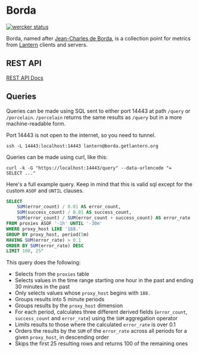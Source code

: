 # Borda

[![wercker status](https://app.wercker.com/status/d63b521240d1cea1c2fb71061b9e3272/m "wercker status")](https://app.wercker.com/project/bykey/d63b521240d1cea1c2fb71061b9e3272)

Borda, named after
[Jean-Charles de Borda](https://en.wikipedia.org/wiki/Jean-Charles_de_Borda), is
a collection point for metrics from
[Lantern](https://github.com/getlantern/lantern) clients and servers.

## REST API
[REST API Docs](http://getlantern.github.io/borda/)

## Queries

Queries can be made using SQL sent to either port 14443 at path `/query` or
`/porcelain`.  `/porcelain` returns the same results as `/query` but in a more
machine-readable form.

Port 14443 is not open to the internet, so you need to tunnel.

```
ssh -L 14443:localhost:14443 lantern@borda.getlantern.org
```

Queries can be made using curl, like this:

```
curl -k -G "https://localhost:14443/query" --data-urlencode "=
SELECT ..."
```

Here's a full example query. Keep in mind that this is valid sql except for the
custom `ASOF` and `UNTIL` clauses.

```sql
SELECT
    SUM(error_count) / 0.01 AS error_count,
    SUM(success_count) / 0.01 AS success_count,
    SUM(error_count) / SUM(error_count + success_count) AS error_rate
FROM proxies ASOF '-1h' UNTIL '-30m'
WHERE proxy_host LIKE '188.'
GROUP BY proxy_host, period(5m)
HAVING SUM(error_rate) > 0.1
ORDER BY SUM(error_rate) DESC
LIMIT 100, 25"
```

This query does the following:

* Selects from the `proxies` table
* Selects values in the time range starting one hour in the past and ending 30 minutes in the past
* Only selects values whose `proxy_host` begins with `188.`
* Groups results into 5 minute periods
* Groups results by the `proxy_host` dimension
* For each period, calculates three different derived fields (`error_count`, `success_count` and `error_rate`) using the `SUM` aggregation operator
* Limits results to those where the calculated `error_rate` is over 0.1
* Orders the results by the `SUM` of the `error_rate` across all periods for a given `proxy_host`, in descending order
* Skips the first 25 resulting rows and returns 100 of the remaining ones
